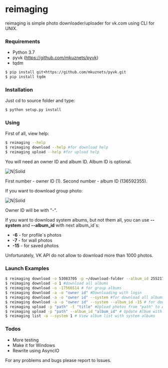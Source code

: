 # reimaging
reimaging is simple photo downloader/uploader for vk.com using CLI for UNIX.
### Requirements
- Python 3.7
- pyvk (https://github.com/mkuznets/pyvk)
- tqdm

```sh
$ pip install git+https://github.com/mkuznets/pyvk.git
$ pip install tqdm
```

### Installation
Just cd to source folder and type:
```sh
$ python setup.py install
```

### Using
First of all, view help:
```sh
$ reimaging --help
$ reimaging download --help #for download help
$ reimaging upload --help #for upload help
```
You will need an owner ID and album ID. Album ID is optional.

![N|Solid](https://image.ibb.co/fRpaDo/image.png)

First number - owner ID (1).
Second number - album ID (136592355).

If you want to download group photo:

![N|Solid](https://image.ibb.co/gGoJve/image.png)

Owner ID will be with "-".

If you want to download system albums, but not them all, you can use **--system** and **--album_id** with next album_id`s:
* **-6** - for profile`s photos
* **-7** - for wall photos
* **-15** - for saved photos

Unfortunately, VK API do not allow to download more than 1000 photos.

### Launch Examples
```sh
$ reimaging download -o 53083705 -p ~/download-folder --album_id 255217256 #download single album of owner by ID`s
$ reimaging download -o 1 #download all albums
$ reimaging download -o -17566514 # for group albums
$ reimaging download -a -o "owner id" #Downloading with login
$ reimaging download -a -o "owner id" --system #for download all albums including system albums too.
$ reimaging download -a -o "owner id" --system --album_id -15 # for downloading saved photos album
$ reimaging upload -p "path" -t "title" #Upload photos from "path" to Album with "title"
$ reimaging upload -p "path" --album_id "album_id" # Update Album with "album_id" with photos form "path"
$ reimaging list -a --system 1 # View album list with system albums
```

### Todos

 - More testing
 - Make it for Windows
 - Rewrite using AsyncIO

For any problems and bugs please report to Issues.
